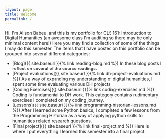 ```yaml
---
layout: page
title: Welcome
permalink: /
---
```

 Hi, I'm Alison Babeu, and this is my portfolio for CLS 161: Introduction to Digital Humanities (an awesome class I'm auditing so there may be only minimal content here!)
Here you may find a collection of some of the things I may do this semester. The items that I have posted on this portfolio can be grouped into several different categories:
- [Blog]({{ site.baseurl }}{% link reading-blog.md %}) In these blog posts I reflect on several of the course readings.
- [Project evaluations]({{ site.baseurl }}{% link dh-project-evaluations.md %}) As a way of expanding my understanding of digital humanities, I spent some time evaluating various DH projects.
- [Coding Exercises]({{ site.baseurl }}{% link coding-exercises.md %}) Coding is fundamental to DH work. This category contains rudimentary exercises I completed on my coding journey.
- [Lessons]({{ site.baseurl }}{% link programming-historian-lessons.md %}) After I learned some Python basics, I completed a few lessons from the Programming Historian as a way of applying python skills to humanities related research questions.
- [Final project]({{ site.baseurl }}{% link final-project.md %}) Here is where I put everything I learned this semester into a final project.